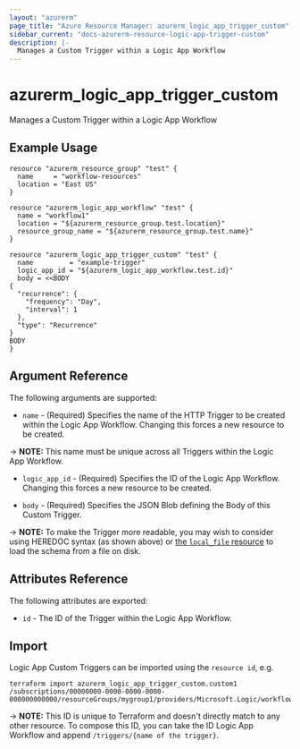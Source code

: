 ```yaml
---
layout: "azurerm"
page_title: "Azure Resource Manager: azurerm_logic_app_trigger_custom"
sidebar_current: "docs-azurerm-resource-logic-app-trigger-custom"
description: |-
  Manages a Custom Trigger within a Logic App Workflow
---
```


# azurerm_logic_app_trigger_custom

Manages a Custom Trigger within a Logic App Workflow

## Example Usage

```hcl
resource "azurerm_resource_group" "test" {
  name     = "workflow-resources"
  location = "East US"
}

resource "azurerm_logic_app_workflow" "test" {
  name = "workflow1"
  location = "${azurerm_resource_group.test.location}"
  resource_group_name = "${azurerm_resource_group.test.name}"
}

resource "azurerm_logic_app_trigger_custom" "test" {
  name         = "example-trigger"
  logic_app_id = "${azurerm_logic_app_workflow.test.id}"
  body = <<BODY
{
  "recurrence": {
    "frequency": "Day",
    "interval": 1
  },
  "type": "Recurrence"
}
BODY
}
```

## Argument Reference

The following arguments are supported:

* `name` - (Required) Specifies the name of the HTTP Trigger to be created within the Logic App Workflow. Changing this forces a new resource to be created.

-> **NOTE:** This name must be unique across all Triggers within the Logic App Workflow.

* `logic_app_id` - (Required) Specifies the ID of the Logic App Workflow. Changing this forces a new resource to be created.

* `body` - (Required) Specifies the JSON Blob defining the Body of this Custom Trigger.

-> **NOTE:** To make the Trigger more readable, you may wish to consider using HEREDOC syntax (as shown above) or [the `local_file` resource](https://www.terraform.io/docs/providers/local/d/file.html) to load the schema from a file on disk.

## Attributes Reference

The following attributes are exported:

* `id` - The ID of the Trigger within the Logic App Workflow.

## Import

Logic App Custom Triggers can be imported using the `resource id`, e.g.

```shell
terraform import azurerm_logic_app_trigger_custom.custom1 /subscriptions/00000000-0000-0000-0000-000000000000/resourceGroups/mygroup1/providers/Microsoft.Logic/workflows/workflow1/triggers/custom1
```

-> **NOTE:** This ID is unique to Terraform and doesn't directly match to any other resource. To compose this ID, you can take the ID Logic App Workflow and append `/triggers/{name of the trigger}`.
